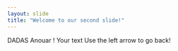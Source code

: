 ```yaml
---
layout: slide
title: "Welcome to our second slide!"
---
```


DADAS Anouar !
Your text
Use the left arrow to go back!
